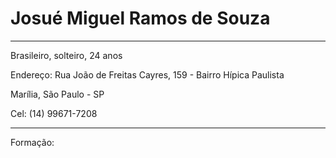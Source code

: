 # Josué Miguel Ramos de Souza

---
Brasileiro, solteiro, 24 anos 

Endereço: Rua João de Freitas Cayres, 159 - Bairro Hípica Paulista

Marília, São Paulo - SP

Cel: (14) 99671-7208

---
Formação: